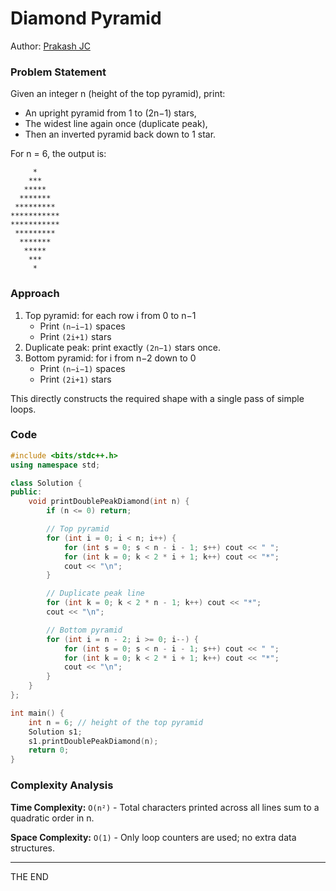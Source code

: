 # Diamond Pyramid

Author: [Prakash JC](https://github.com/prakash079513)

### Problem Statement

Given an integer n (height of the top pyramid), print:

- An upright pyramid from 1 to (2n−1) stars,
- The widest line again once (duplicate peak),
- Then an inverted pyramid back down to 1 star.

For n = 6, the output is:

```
     *
    ***
   *****
  *******
 *********
***********
***********
 *********
  *******
   *****
    ***
     *
```

### Approach

1. Top pyramid: for each row i from 0 to n−1
   - Print `(n−i−1)` spaces
   - Print `(2i+1)` stars
2. Duplicate peak: print exactly `(2n−1)` stars once.
3. Bottom pyramid: for i from n−2 down to 0
   - Print `(n−i−1)` spaces
   - Print `(2i+1)` stars

This directly constructs the required shape with a single pass of simple loops.

### Code

```cpp
#include <bits/stdc++.h>
using namespace std;

class Solution {
public:
    void printDoublePeakDiamond(int n) {
        if (n <= 0) return;

        // Top pyramid
        for (int i = 0; i < n; i++) {
            for (int s = 0; s < n - i - 1; s++) cout << " ";
            for (int k = 0; k < 2 * i + 1; k++) cout << "*";
            cout << "\n";
        }

        // Duplicate peak line
        for (int k = 0; k < 2 * n - 1; k++) cout << "*";
        cout << "\n";

        // Bottom pyramid
        for (int i = n - 2; i >= 0; i--) {
            for (int s = 0; s < n - i - 1; s++) cout << " ";
            for (int k = 0; k < 2 * i + 1; k++) cout << "*";
            cout << "\n";
        }
    }
};

int main() {
    int n = 6; // height of the top pyramid
    Solution s1;
    s1.printDoublePeakDiamond(n);
    return 0;
}
```

### Complexity Analysis

**Time Complexity:** `O(n²)` - Total characters printed across all lines sum to a quadratic order in n.

**Space Complexity:** `O(1)` - Only loop counters are used; no extra data structures.

---

THE END
